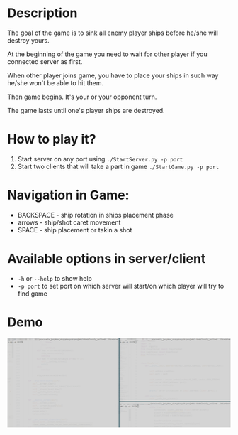 # Description
The goal of the game is to sink all enemy player ships before he/she will destroy yours.

At the beginning of the game you need to wait for other player if you connected server as first.

When other player joins game, you have to place your ships in such way he/she won't be able to hit them.

Then game begins. It's your or your opponent turn. 

The game lasts until one's player ships are destroyed.

# How to play it?
1. Start server on any port using `./StartServer.py -p port`
2. Start two clients that will take a part in game `./StartGame.py -p port`

# Navigation in Game:
- BACKSPACE - ship rotation in ships placement phase
- arrows - ship/shot caret movement
- SPACE - ship placement or takin a shot

# Available options in server/client
- `-h` or `--help` to show help
- `-p port` to set port on which server will start/on which player will try to find game

# Demo
![Demo](img/demo.gif)